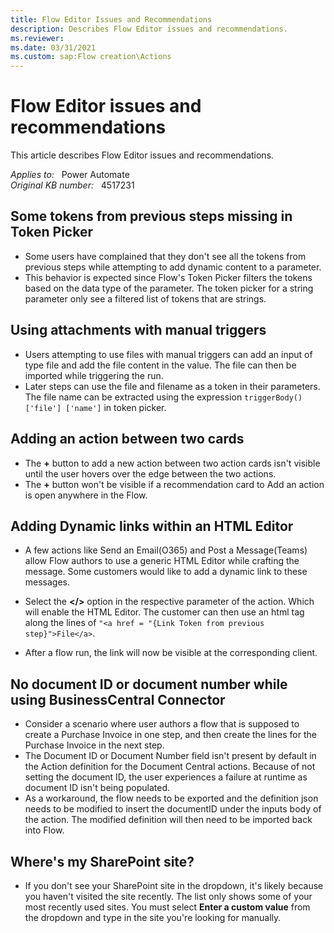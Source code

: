 ```yaml
---
title: Flow Editor Issues and Recommendations
description: Describes Flow Editor issues and recommendations.
ms.reviewer: 
ms.date: 03/31/2021
ms.custom: sap:Flow creation\Actions
---
```

# Flow Editor issues and recommendations

This article describes Flow Editor issues and recommendations.

_Applies to:_ &nbsp; Power Automate  
_Original KB number:_ &nbsp; 4517231

## Some tokens from previous steps missing in Token Picker

- Some users have complained that they don't see all the tokens from previous steps while attempting to add dynamic content to a parameter.
- This behavior is expected since Flow's Token Picker filters the tokens based on the data type of the parameter. The token picker for a string parameter only see a filtered list of tokens that are strings.

## Using attachments with manual triggers

- Users attempting to use files with manual triggers can add an input of type file and add the file content in the value. The file can then be imported while triggering the run.
- Later steps can use the file and filename as a token in their parameters. The file name can be extracted using the expression `triggerBody()['file'] ['name']` in token picker.

## Adding an action between two cards

- The **+** button to add a new action between two action cards isn't visible until the user hovers over the edge between the two actions.
- The **+** button won't be visible if a recommendation card to Add an action is open anywhere in the Flow.

## Adding Dynamic links within an HTML Editor

- A few actions like Send an Email(O365) and Post a Message(Teams) allow Flow authors to use a generic HTML Editor while crafting the message. Some customers would like to add a dynamic link to these messages.

- Select the **</>** option in the respective parameter of the action. Which will enable the HTML Editor. The customer can then use an html tag along the lines of `"<a href = "{Link Token from previous step}">File</a>`.

- After a flow run, the link will now be visible at the corresponding client.

## No document ID or document number while using BusinessCentral Connector

- Consider a scenario where user authors a flow that is supposed to create a Purchase Invoice in one step, and then create the lines for the Purchase Invoice in the next step.
- The Document ID or Document Number field isn't present by default in the Action definition for the Document Central actions. Because of not setting the document ID, the user experiences a failure at runtime as document ID isn't being populated.
- As a workaround, the flow needs to be exported and the definition json needs to be modified to insert the documentID under the inputs body of the action. The modified definition will then need to be imported back into Flow.

## Where's my SharePoint site?

- If you don't see your SharePoint site in the dropdown, it's likely because you haven't visited the site recently. The list only shows some of your most recently used sites. You must select **Enter a custom value** from the dropdown and type in the site you're looking for manually.
